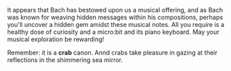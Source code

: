 It appears that Bach has bestowed upon us a musical offering, and as Bach was known for weaving hidden messages within his compositions, perhaps you'll uncover a hidden gem amidst these musical notes. All you require is a healthy dose of curiosity and a micro:bit and its piano keyboard. May your musical exploration be rewarding!

Remember: it is a **crab** canon. Annd crabs take pleasure in gazing at their reflections in the shimmering sea mirror.